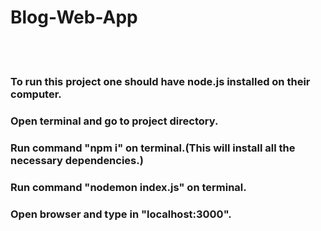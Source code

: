<h1>Blog-Web-App</h1>
<br/>
<br/>
<h3>To run this project one should have node.js installed on their computer.</h3>
<h3>Open terminal and go to project directory.</h3>
<h3>Run command "npm i" on terminal.(This will install all the necessary dependencies.)</h3>
<h3>Run command "nodemon index.js" on terminal.</h3>
<h3>Open browser and type in "localhost:3000".</h3>
